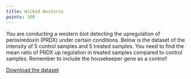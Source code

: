 ```yaml
---
title: Wicked Westerns
points: 100
---
```


You are conducting a western blot detecting the upregulation of peroxiredoxin (PRDX) under certain conditions. Below is the dataset of the intensity of 5 control samples and 5 treated samples. You need to find the mean ratio of PRDX up regulation in treated samples compared to control samples. Remember to include the housekeeper gene as a control!

[Download the dataset](https://raw.githubusercontent.com/stmball/dimen-ctf/main/question_generation/wicked_westerns.csv)
